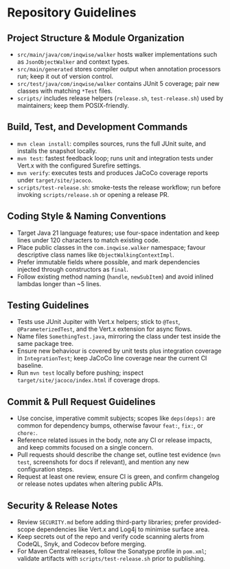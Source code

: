 # Repository Guidelines

## Project Structure & Module Organization
- `src/main/java/com/inqwise/walker` hosts walker implementations such as `JsonObjectWalker` and context types.
- `src/main/generated` stores compiler output when annotation processors run; keep it out of version control.
- `src/test/java/com/inqwise/walker` contains JUnit 5 coverage; pair new classes with matching `*Test` files.
- `scripts/` includes release helpers (`release.sh`, `test-release.sh`) used by maintainers; keep them POSIX-friendly.

## Build, Test, and Development Commands
- `mvn clean install`: compiles sources, runs the full JUnit suite, and installs the snapshot locally.
- `mvn test`: fastest feedback loop; runs unit and integration tests under Vert.x with the configured Surefire settings.
- `mvn verify`: executes tests and produces JaCoCo coverage reports under `target/site/jacoco`.
- `scripts/test-release.sh`: smoke-tests the release workflow; run before invoking `scripts/release.sh` or opening a release PR.

## Coding Style & Naming Conventions
- Target Java 21 language features; use four-space indentation and keep lines under 120 characters to match existing code.
- Place public classes in the `com.inqwise.walker` namespace; favour descriptive class names like `ObjectWalkingContextImpl`.
- Prefer immutable fields where possible, and mark dependencies injected through constructors as `final`.
- Follow existing method naming (`handle`, `newSubItem`) and avoid inlined lambdas longer than ~5 lines.

## Testing Guidelines
- Tests use JUnit Jupiter with Vert.x helpers; stick to `@Test`, `@ParameterizedTest`, and the Vert.x extension for async flows.
- Name files `SomethingTest.java`, mirroring the class under test inside the same package tree.
- Ensure new behaviour is covered by unit tests plus integration coverage in `IntegrationTest`; keep JaCoCo line coverage near the current CI baseline.
- Run `mvn test` locally before pushing; inspect `target/site/jacoco/index.html` if coverage drops.

## Commit & Pull Request Guidelines
- Use concise, imperative commit subjects; scopes like `deps(deps):` are common for dependency bumps, otherwise favour `feat:`, `fix:`, or `chore:`.
- Reference related issues in the body, note any CI or release impacts, and keep commits focused on a single concern.
- Pull requests should describe the change set, outline test evidence (`mvn test`, screenshots for docs if relevant), and mention any new configuration steps.
- Request at least one review, ensure CI is green, and confirm changelog or release notes updates when altering public APIs.

## Security & Release Notes
- Review `SECURITY.md` before adding third-party libraries; prefer provided-scope dependencies like Vert.x and Log4j to minimise surface area.
- Keep secrets out of the repo and verify code scanning alerts from CodeQL, Snyk, and Codecov before merging.
- For Maven Central releases, follow the Sonatype profile in `pom.xml`; validate artifacts with `scripts/test-release.sh` prior to publishing.
